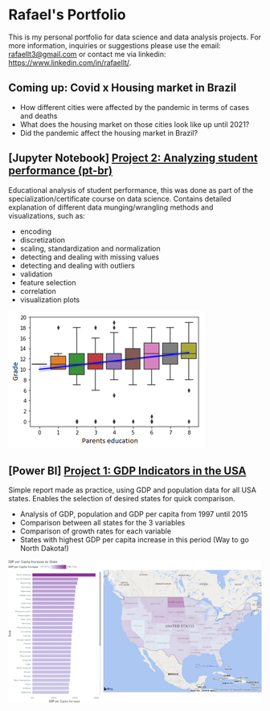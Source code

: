 # Rafael's Portfolio
This is my personal portfolio for data science and data analysis projects. For more information, inquiries or suggestions please use the email: rafaellt3@gmail.com or contact me via linkedin: https://www.linkedin.com/in/rafaellt/.

## Coming up: Covid x Housing market in Brazil
- How different cities were affected by the pandemic in terms of cases and deaths
- What does the housing market on those cities look like up until 2021?
- Did the pandemic affect the housing market in Brazil?


## [Jupyter Notebook] [Project 2: Analyzing student performance (pt-br)](https://github.com/ltrafael/-Educational-analysis-on-Student-Performance)
Educational analysis of student performance, this was done as part of the specialization/certificate course on data science. Contains detailed explanation of different data munging/wrangling methods and visualizations, such as:
- encoding
- discretization
- scaling, standardization and normalization
- detecting and dealing with missing values
- detecting and dealing with outliers
- validation
- feature selection
- correlation
- visualization plots

![](/images/G3%20x%20edu.png)


## [Power BI] [Project 1: GDP Indicators in the USA](https://github.com/ltrafael/GDP-Indicators-in-the-USA)
Simple report made as practice, using GDP and population data for all USA states. Enables the selection of desired states for quick comparison. 
- Analysis of GDP, population and GDP per capita from 1997 until 2015
- Comparison between all states for the 3 variables
- Comparison of growth rates for each variable
- States with highest GDP per capita increase in this period (Way to go North Dakota!)

![](/images/GDP%20per%20capita%20increase%20map.png)
